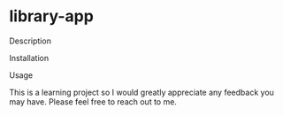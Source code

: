 # library-app
Description 

Installation 

Usage 

This is a learning project so I would greatly appreciate any feedback you may have. Please feel free to reach out to me.
